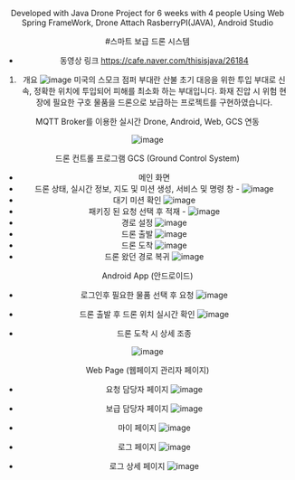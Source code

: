 <div align="center">

Developed with Java Drone Project for 6 weeks with 4 people
Using Web Spring FrameWork, Drone Attach RasberryPI(JAVA), Android Studio

#스마트 보급 드론 시스템
- 동영상 링크
https://cafe.naver.com/thisisjava/26184

1. 개요
![image](https://github.com/user-attachments/assets/4ca4015c-7b28-4086-a4f8-dd34dd0317fd)
미국의 스모크 점퍼 부대란 산불 초기 대응을 위한 투입 부대로 신속, 정확한 위치에 투입되어 피해를 최소화 하는 부대입니다. 화재 진압 시 위험 현장에 필요한 구호 물품을 드론으로 보급하는 프로젝트를 구현하였습니다.

MQTT Broker를 이용한 실시간 Drone, Android, Web, GCS 연동 

![image](https://github.com/user-attachments/assets/ec272be1-2670-44be-8248-b1acb39f81f4)



드론 컨트롤 프로그램 GCS (Ground Control System)
- 메인 화면 
- 드론 상태, 실시간 정보, 지도 및 미션 생성, 서비스 및 명령 창 -
![image](https://github.com/user-attachments/assets/be40dcdd-b966-41e3-966d-40273685ead6)
- 대기 미션 확인 
![image](https://github.com/user-attachments/assets/fb2aeb69-36e5-46e3-9909-cb50ec4c58f8)
- 패키징 된 요청 선택 후 적재 -
![image](https://github.com/user-attachments/assets/232723a0-4d90-459b-ad63-ce91188cc0fd)
- 경로 설정 
![image](https://github.com/user-attachments/assets/be2c1bb7-4caa-444f-a609-f93236b14fa9)
- 드론 출발 
![image](https://github.com/user-attachments/assets/e09b7b5d-8c38-4b8f-937b-d17e08856413)
- 드론 도착 
![image](https://github.com/user-attachments/assets/e3a2f551-8d90-4c75-b5cb-9237244aaf11)
- 드론 왔던 경로 복귀 
![image](https://github.com/user-attachments/assets/a0b19d32-0b55-44f8-a8d8-70995ce650b1)


Android App (안드로이드)
- 로그인후 필요한 물품 선택 후 요청 
![image](https://github.com/user-attachments/assets/1fa288ae-6748-4408-b3c1-3217c04c1f6f)

- 드론 출발 후 드론 위치 실시간 확인 
![image](https://github.com/user-attachments/assets/d796cb8b-97a4-4dfc-baa7-8a79e84064a3)

- 드론 도착 시 상세 조종
  
![image](https://github.com/user-attachments/assets/0a44f32a-299f-42d6-a9fc-19b131a254a8)


Web Page (웹페이지 관리자 페이지)
- 요청 담당자 페이지 
![image](https://github.com/user-attachments/assets/05efe5ea-9061-4c44-91f4-bb5c4f66e355)

- 보급 담당자 페이지 
 ![image](https://github.com/user-attachments/assets/560bb405-14ee-4513-bb4e-c0d80624df0c)

- 마이 페이지 
![image](https://github.com/user-attachments/assets/c08f1a8f-bbf5-4d96-95cb-bb83c9a07064)

- 로그 페이지 
![image](https://github.com/user-attachments/assets/22818fdc-292e-4a3a-8740-fb68aacd92e5)

- 로그 상세 페이지 
![image](https://github.com/user-attachments/assets/301d2a34-9212-4cbd-9c44-ac454b098fd4)

<div/>
